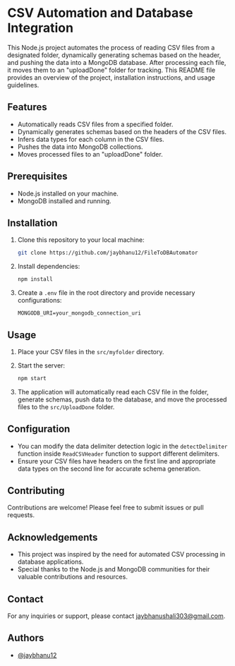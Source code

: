 # CSV Automation and Database Integration

This Node.js project automates the process of reading CSV files from a designated folder, dynamically generating schemas based on the header, and pushing the data into a MongoDB database. After processing each file, it moves them to an "uploadDone" folder for tracking. This README file provides an overview of the project, installation instructions, and usage guidelines.

## Features

- Automatically reads CSV files from a specified folder.
- Dynamically generates schemas based on the headers of the CSV files.
- Infers data types for each column in the CSV files.
- Pushes the data into MongoDB collections.
- Moves processed files to an "uploadDone" folder.

## Prerequisites

- Node.js installed on your machine.
- MongoDB installed and running.

## Installation

1. Clone this repository to your local machine:

    ```bash
    git clone https://github.com/jaybhanu12/FileToDBAutomator
    ```

2. Install dependencies:

    ```bash
    npm install
    ```

3. Create a `.env` file in the root directory and provide necessary configurations:

    ```plaintext
    MONGODB_URI=your_mongodb_connection_uri
    ```

## Usage

1. Place your CSV files in the `src/myfolder` directory.
2. Start the server:

    ```bash
    npm start
    ```

3. The application will automatically read each CSV file in the folder, generate schemas, push data to the database, and move the processed files to the `src/UploadDone` folder.

## Configuration

- You can modify the data delimiter detection logic in the `detectDelimiter` function inside `ReadCSVHeader` function to support different delimiters.
- Ensure your CSV files have headers on the first line and appropriate data types on the second line for accurate schema generation.

## Contributing

Contributions are welcome! Please feel free to submit issues or pull requests.

## Acknowledgements

- This project was inspired by the need for automated CSV processing in database applications.
- Special thanks to the Node.js and MongoDB communities for their valuable contributions and resources.

## Contact

For any inquiries or support, please contact [jaybhanushali303@gmail.com](mailto:jaybhanushali303@gmail.com).

## Authors

- [@jaybhanu12](https://www.github.com/jaybhanu12)
